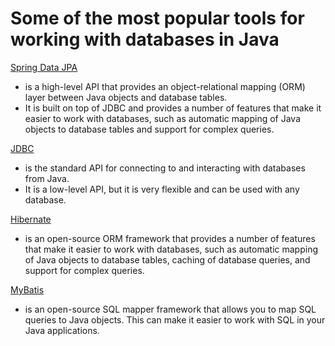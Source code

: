 # Some of the most popular tools for working with databases in Java
[Spring Data JPA](https://docs.spring.io/spring-data/jpa/docs/current/reference/html/)
- is a high-level API that provides an object-relational mapping (ORM) layer between Java
    objects and database tables. 
- It is built on top of JDBC and provides a number of features
    that make it easier to work with databases, such as automatic mapping of Java objects to
    database tables and support for complex queries.

[JDBC](https://www.oracle.com/tr/database/technologies/appdev/jdbc.html) 
- is the standard API for connecting to and interacting with databases from Java. 
- It is a low-level API, but it is very flexible and can be used with any database.

[Hibernate](https://hibernate.org/) 
- is an open-source ORM framework that provides a number of features that make it easier to work with databases, such as
automatic mapping of Java objects to database tables, caching of database queries, and support for
complex queries.

[MyBatis ](https://mybatis.org/mybatis-3/) 
- is an open-source SQL mapper framework that allows you to map SQL queries to Java objects. This can make it easier to
work with SQL in your Java applications.
